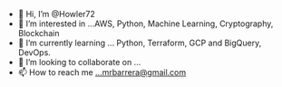 - 👋 Hi, I’m @Howler72
- 👀 I’m interested in ...AWS, Python, Machine Learning, Cryptography, Blockchain
- 🌱 I’m currently learning ... Python, Terraform, GCP and BigQuery, DevOps.
- 💞️ I’m looking to collaborate on ...
- 📫 How to reach me ...mrbarrera@gmail.com

<!---
Howler72/Howler72 is a ✨ special ✨ repository because its `README.md` (this file) appears on your GitHub profile.
You can click the Preview link to take a look at your changes.
--->
